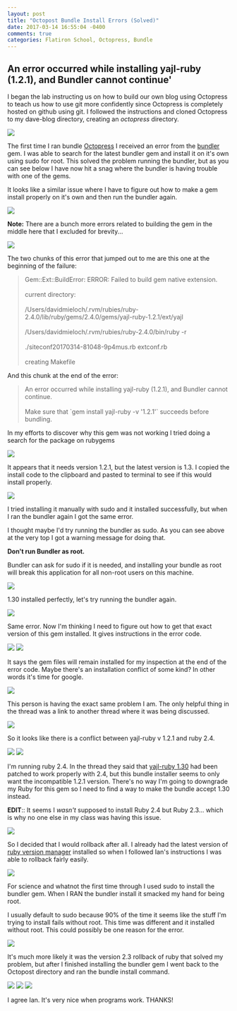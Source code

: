 ```yaml
---
layout: post
title: "Octopost Bundle Install Errors (Solved)"
date: 2017-03-14 16:55:04 -0400
comments: true
categories: Flatiron School, Octopress, Bundle
---
```

<h2>
  An error occurred while installing yajl-ruby (1.2.1), and Bundler cannot continue'
</h2>
<p>
  I began the lab instructing us on how to build our own blog using
  Octopress to teach us how to use git more confidently since Octopress is
  completely hosted on github using git. I followed the instructions and cloned
  Octopress to my dave-blog directory, creating an <i>octopress</i> directory.
</p>
<img src="/images/octopress-bundle-install-errors/image01.png">
<p>
  The first time I ran bundle <a href="http://octopress.org/" target="_blank" >Octopress</a>
  I received an error from the <a href="http://bundler.io/" target="_blank">bundler</a> gem.
  I was able to search for the latest bundler gem and install it on it's own
  using sudo for root. This solved the problem running the bundler, but as you
  can see below I have now hit a snag where the bundler is having trouble with
  one of the gems.
</p>
<p>
  It looks like a similar issue where I have to figure out how to make a gem
  install properly on it's own and then run the bundler again.
</p>
<img src="/images/octopress-bundle-install-errors/image02.png">
<p>
  <strong>Note:</strong> There are a bunch more errors related to building the gem in the
  middle here that I excluded for brevity...
</p>
<img src="/images/octopress-bundle-install-errors/image17.png" >
<p>
  The two chunks of this error that jumped out to me are this one at the beginning of the failure:
</p>
<blockquote>
  Gem::Ext::BuildError: ERROR: Failed to build gem native extension. <br />
  <br />
  current directory:<br />
  <br />
  /Users/davidmieloch/.rvm/rubies/ruby-2.4.0/lib/ruby/gems/2.4.0/gems/yajl-ruby-1.2.1/ext/yajl <br />
  <br />
  /Users/davidmieloch/.rvm/rubies/ruby-2.4.0/bin/ruby -r <br />
  <br />
  ./siteconf20170314-81048-9p4mus.rb extconf.rb <br />
  <br />
  creating Makefile
</blockquote>
<p>
  And this chunk at the end of the error:
</p>
<blockquote>
  An error occurred while installing yajl-ruby (1.2.1), and Bundler cannot continue.<br />
  <br />
  Make sure that `gem install yajl-ruby -v &#39;1.2.1&#39;` succeeds before bundling.
</blockquote>
<p>
  In my efforts to discover why this gem was not working I tried doing a search for the package on rubygems
</p>
<img src="/images/octopress-bundle-install-errors/image13.png">
<p>It appears that it needs version 1.2.1, but the latest version is 1.3. I copied the install code to the clipboard and pasted to terminal to see if this would install properly.</p>
<img src="/images/octopress-bundle-install-errors/image00.png" class="left">
<p>I tried installing it manually with sudo and it installed successfully, but when I ran the bundler again I got the same error.</p>
<p>I thought maybe I'd try running the bundler as sudo. As you can see above at the very top I got a warning message for doing that.</p>
<p><strong>Don't run Bundler as root.</strong></p>
<p>
  Bundler can ask for sudo if it is needed, and
  installing your bundle as root will break this application for all non-root users
  on this machine.
</p>
<img src="/images/octopress-bundle-install-errors/image05.png">
<p>1.30 installed perfectly, let's try running the bundler again.</p>
<img src="/images/octopress-bundle-install-errors/image14.png">
<p>
  Same error. Now I'm thinking I need to figure out how to get that exact version
  of this gem installed. It gives instructions in the error code.
</p>
<img src="/images/octopress-bundle-install-errors/image08.png">
<img src="/images/octopress-bundle-install-errors/image03.png">
<p>It says the gem files will remain installed for my inspection at the end of the error code. Maybe there's an installation conflict of some kind? In other words it's time for google.</p>
<img src="/images/octopress-bundle-install-errors/image07.png">
<p>This person is having the exact same problem I am. The only helpful thing in the thread was a link to another thread where it was being discussed.</p>
<img src="/images/octopress-bundle-install-errors/image04.png">
<p>So it looks like there is a conflict between yajl-ruby v 1.2.1 and ruby 2.4.</p>
<img src="/images/octopress-bundle-install-errors/image16.png">
<img src="/images/octopress-bundle-install-errors/image12.png">
<p>
  I'm running ruby 2.4. In the thread they said that <a href="https://github.com/brianmario/yajl-ruby" target="_blank">yajl-ruby 1.30</a> had been patched to work properly with 2.4, but this bundle installer seems to only want the incompatible 1.2.1 version. There's no way I'm going to downgrade my Ruby for this gem so I need to find a way to make the bundle accept 1.30 instead.
</p>
<p>
  <strong>EDIT</strong>:: It seems I <i>wasn't</i> supposed to install Ruby 2.4 but Ruby 2.3... which is why no one else in my class was having this issue.
</p>
<img src="/images/octopress-bundle-install-errors/image11.png">
<p>
  So I decided that I would rollback after all. I already had the latest version of <a href="https://rvm.io/" target="_blank">ruby version manager</a> installed so when I followed Ian's instructions I was able to rollback fairly easily.
</p>
<img src="/images/octopress-bundle-install-errors/image06.png">
<p>
  For science and whatnot the first time through I used sudo to install the bundler gem. When I RAN the bundler install it smacked my hand for being root.
</p>
<p>I usually default to sudo because 90% of the time it seems like the stuff I'm trying to install fails without root. This time was different and it installed without root. This could possibly be one reason for the error.</p>
<img src="/images/octopress-bundle-install-errors/image09.png">
<p>It's much more likely it was the version 2.3 rollback of ruby that solved my problem, but after I finished installing the bundler gem I went back to the Octopost directory and ran the bundle install command.</p>
<img src="/images/octopress-bundle-install-errors/image01.png">
<img src="/images/octopress-bundle-install-errors/image10.png">
<img src="/images/octopress-bundle-install-errors/image15.png">
<p>I agree Ian. It's very nice when programs work. THANKS!</p>
